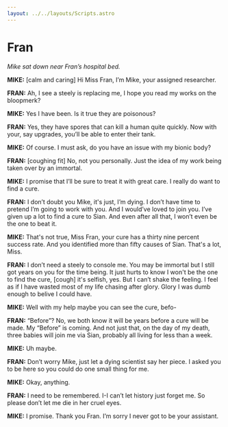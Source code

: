 ```yaml
---
layout: ../../layouts/Scripts.astro
---
```


# Fran

*Mike sat down near Fran’s hospital bed.*

**MIKE:**
[calm and caring]
Hi Miss Fran, I’m Mike, your assigned researcher.

**FRAN:**
Ah, I see a steely is replacing me, I hope you read my works on the bloopmerk?

**MIKE:**
Yes I have been. Is it true they are poisonous?

**FRAN:**
Yes, they have spores that can kill a human quite quickly. Now with your, say upgrades, you’ll be able to enter their tank.

**MIKE:**
Of course. I must ask, do you have an issue with my bionic body?

**FRAN:**
[coughing fit] No, not you personally. Just the idea of my work being taken over by an immortal.

**MIKE:**
I promise that I’ll be sure to treat it with great care. I really do want to find a cure. 

**FRAN:**
I don’t doubt you Mike, it's just, I’m dying. I don’t have time to pretend I’m going to work with you. And I would’ve loved to join you. I’ve given up a lot to find a cure to Sian. And even after all that, I won’t even be the one to beat it.

**MIKE:**
That's not true, Miss Fran, your cure has a thirty nine percent success rate. And you identified more than fifty causes of Sian. That's a lot, Miss.

**FRAN:**
I don’t need a steely to console me. You may be immortal but I still got years on you for the time being. It just hurts to know I won't be the one to find the cure, [cough] it's selfish, yes. But I can’t shake the feeling. I feel as if I have wasted most of my life chasing after glory. Glory I was dumb enough to belive I could have.

**MIKE:**
Well with my help maybe you can see the cure, befo-


**FRAN:**
“Before”? No, we both know it will be years before a cure will be made. My “Before” is coming. And not just that, on the day of my death, three babies will join me via Sian, probably all living for less than a week.
 
**MIKE:**
Uh maybe.

**FRAN:**
Don’t worry Mike, just let a dying scientist say her piece. I asked you to be here so you could do one small thing for me.

**MIKE:**
Okay, anything.

**FRAN:**
I need to be remembered. I-I can’t let history just forget me. So please don’t let me die in her cruel eyes. 

**MIKE:**
I promise. Thank you Fran. I’m sorry I never got to be your assistant.